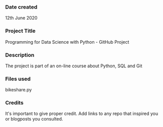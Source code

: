 ### Date created
12th June 2020

### Project Title
Programming for Data Science with Python - GitHub Project

### Description
The project is part of an on-line course about Python, SQL and Git

### Files used
bikeshare.py

### Credits
It's important to give proper credit. Add links to any repo that inspired you or blogposts you consulted.
